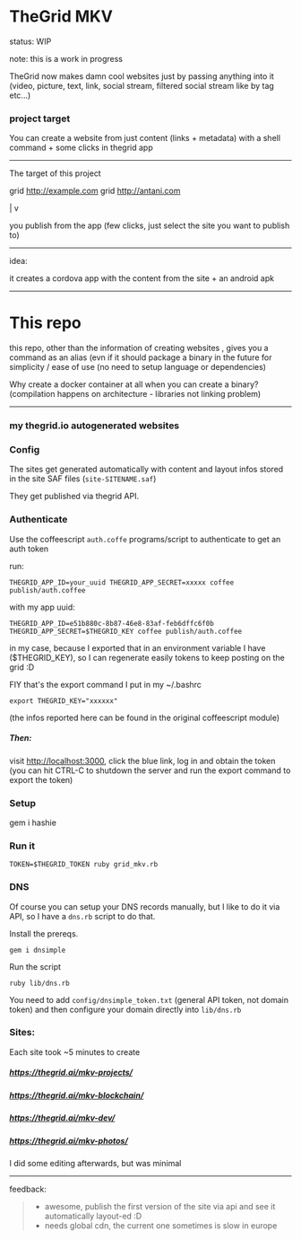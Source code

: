 # TheGrid MKV


status: WIP

note: this is a work in progress



TheGrid now makes damn cool websites just by passing anything into it (video, picture, text, link, social stream, filtered social stream like by tag etc...)

### project target


You can create a website from just content (links + metadata) with a shell command + some clicks in thegrid app



----

The target of this project

grid http://example.com
grid http://antani.com

|
v

you publish from the app (few clicks, just select the site you want to publish to)


----

idea:

it creates a cordova app with the content from the site + an android apk


----


#  This repo 

this repo, other than the information of creating websites , gives you a command as an alias (evn if it should package a binary in the future for simplicity / ease of use (no need to setup language or dependencies)

Why create a docker container at all when you can create a binary? (compilation happens on architecture - libraries not linking problem)



----

### my thegrid.io autogenerated websites

### Config

The sites get generated automatically with content and layout infos stored in the site SAF files (`site-SITENAME.saf`)

They get published via thegrid API.

### Authenticate

Use the coffeescript `auth.coffe` programs/script to authenticate to get an auth token

run:

    THEGRID_APP_ID=your_uuid THEGRID_APP_SECRET=xxxxx coffee publish/auth.coffee

with my app uuid:

    THEGRID_APP_ID=e51b880c-8b87-46e8-83af-feb6dffc6f0b THEGRID_APP_SECRET=$THEGRID_KEY coffee publish/auth.coffee

in my case, because I exported that in an environment variable I have ($THEGRID_KEY), so I can regenerate easily tokens to keep posting on the grid :D

FIY that's the export command I put in my ~/.bashrc

    export THEGRID_KEY="xxxxxx"

(the infos reported here can be found in the original coffeescript module)

##### Then:

visit <http://localhost:3000>, click the blue link, log in and obtain the token (you can hit CTRL-C to shutdown the server and run the export command to export the token)

### Setup

  gem i hashie


### Run it

    TOKEN=$THEGRID_TOKEN ruby grid_mkv.rb


### DNS

Of course you can setup your DNS records manually, but I like to do it via API, so I have a `dns.rb` script to do that.

Install the prereqs.

    gem i dnsimple

Run the script

    ruby lib/dns.rb

You need to add `config/dnsimple_token.txt` (general API token, not domain token) and then configure your domain directly into `lib/dns.rb`


### Sites:

Each site took ~5 minutes to create

##### <https://thegrid.ai/mkv-projects/>
##### <https://thegrid.ai/mkv-blockchain/>
##### <https://thegrid.ai/mkv-dev/>
##### <https://thegrid.ai/mkv-photos/>


I did some editing afterwards, but was minimal

----

feedback:

> - awesome, publish the first version of the site via api and see it automatically layout-ed :D
> - needs global cdn, the current one sometimes is slow in europe
